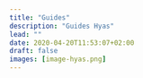 ```yaml
---
title: "Guides"
description: "Guides Hyas"
lead: ""
date: 2020-04-20T11:53:07+02:00
draft: false
images: [image-hyas.png]
---
```

